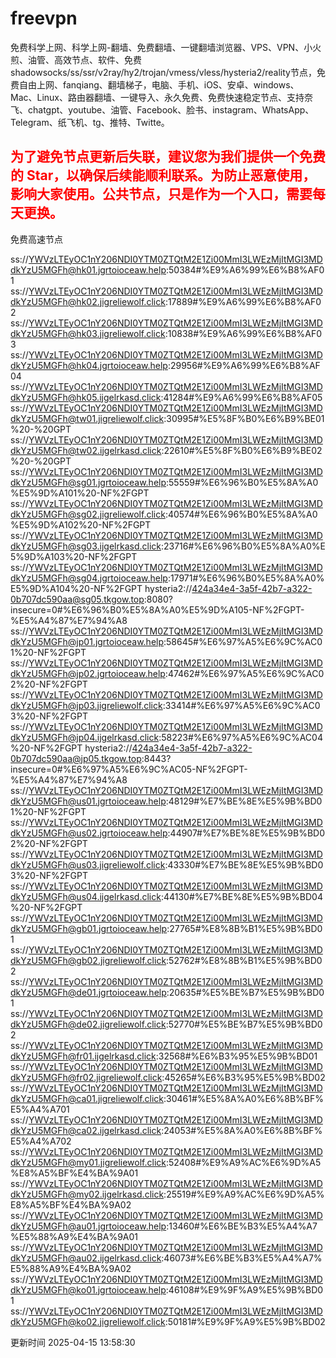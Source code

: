 # freevpn

免费科学上网、科学上网-翻墙、免费翻墙、一键翻墙浏览器、VPS、VPN、小火煎、油管、高效节点、软件、免费shadowsocks/ss/ssr/v2ray/hy2/trojan/vmess/vless/hysteria2/reality节点，免费自由上网、fanqiang、翻墙梯子，电脑、手机、iOS、安卓、windows、Mac、Linux、路由器翻墙、一键导入、永久免费、免费快速稳定节点、支持奈飞、chatgpt、youtube、油管、Facebook、脸书、instagram、WhatsApp、Telegram、纸飞机、tg、推特、Twitte。

## <font color="red">为了避免节点更新后失联，建议您为我们提供一个免费的 Star，以确保后续能顺利联系。为防止恶意使用，影响大家使用。公共节点，只是作为一个入口，需要每天更换。</font>

免费高速节点

ss://YWVzLTEyOC1nY206NDI0YTM0ZTQtM2E1Zi00MmI3LWEzMjItMGI3MDdkYzU5MGFh@hk01.jgrtoioceaw.help:50384#%E9%A6%99%E6%B8%AF01
ss://YWVzLTEyOC1nY206NDI0YTM0ZTQtM2E1Zi00MmI3LWEzMjItMGI3MDdkYzU5MGFh@hk02.jigreliewolf.click:17889#%E9%A6%99%E6%B8%AF02
ss://YWVzLTEyOC1nY206NDI0YTM0ZTQtM2E1Zi00MmI3LWEzMjItMGI3MDdkYzU5MGFh@hk03.jigreliewolf.click:10838#%E9%A6%99%E6%B8%AF03
ss://YWVzLTEyOC1nY206NDI0YTM0ZTQtM2E1Zi00MmI3LWEzMjItMGI3MDdkYzU5MGFh@hk04.jgrtoioceaw.help:29956#%E9%A6%99%E6%B8%AF04
ss://YWVzLTEyOC1nY206NDI0YTM0ZTQtM2E1Zi00MmI3LWEzMjItMGI3MDdkYzU5MGFh@hk05.ijgelrkasd.click:41284#%E9%A6%99%E6%B8%AF05
ss://YWVzLTEyOC1nY206NDI0YTM0ZTQtM2E1Zi00MmI3LWEzMjItMGI3MDdkYzU5MGFh@tw01.jigreliewolf.click:30995#%E5%8F%B0%E6%B9%BE01%20-%20GPT
ss://YWVzLTEyOC1nY206NDI0YTM0ZTQtM2E1Zi00MmI3LWEzMjItMGI3MDdkYzU5MGFh@tw02.ijgelrkasd.click:22610#%E5%8F%B0%E6%B9%BE02%20-%20GPT
ss://YWVzLTEyOC1nY206NDI0YTM0ZTQtM2E1Zi00MmI3LWEzMjItMGI3MDdkYzU5MGFh@sg01.jgrtoioceaw.help:55559#%E6%96%B0%E5%8A%A0%E5%9D%A101%20-NF%2FGPT
ss://YWVzLTEyOC1nY206NDI0YTM0ZTQtM2E1Zi00MmI3LWEzMjItMGI3MDdkYzU5MGFh@sg02.jigreliewolf.click:40574#%E6%96%B0%E5%8A%A0%E5%9D%A102%20-NF%2FGPT
ss://YWVzLTEyOC1nY206NDI0YTM0ZTQtM2E1Zi00MmI3LWEzMjItMGI3MDdkYzU5MGFh@sg03.ijgelrkasd.click:23716#%E6%96%B0%E5%8A%A0%E5%9D%A103%20-NF%2FGPT
ss://YWVzLTEyOC1nY206NDI0YTM0ZTQtM2E1Zi00MmI3LWEzMjItMGI3MDdkYzU5MGFh@sg04.jgrtoioceaw.help:17971#%E6%96%B0%E5%8A%A0%E5%9D%A104%20-NF%2FGPT
hysteria2://424a34e4-3a5f-42b7-a322-0b707dc590aa@sg05.tkgow.top:8080?insecure=0#%E6%96%B0%E5%8A%A0%E5%9D%A105-NF%2FGPT-%E5%A4%87%E7%94%A8
ss://YWVzLTEyOC1nY206NDI0YTM0ZTQtM2E1Zi00MmI3LWEzMjItMGI3MDdkYzU5MGFh@jp01.jgrtoioceaw.help:58645#%E6%97%A5%E6%9C%AC01%20-NF%2FGPT
ss://YWVzLTEyOC1nY206NDI0YTM0ZTQtM2E1Zi00MmI3LWEzMjItMGI3MDdkYzU5MGFh@jp02.jgrtoioceaw.help:47462#%E6%97%A5%E6%9C%AC02%20-NF%2FGPT
ss://YWVzLTEyOC1nY206NDI0YTM0ZTQtM2E1Zi00MmI3LWEzMjItMGI3MDdkYzU5MGFh@jp03.jigreliewolf.click:33414#%E6%97%A5%E6%9C%AC03%20-NF%2FGPT
ss://YWVzLTEyOC1nY206NDI0YTM0ZTQtM2E1Zi00MmI3LWEzMjItMGI3MDdkYzU5MGFh@jp04.ijgelrkasd.click:58223#%E6%97%A5%E6%9C%AC04%20-NF%2FGPT
hysteria2://424a34e4-3a5f-42b7-a322-0b707dc590aa@jp05.tkgow.top:8443?insecure=0#%E6%97%A5%E6%9C%AC05-NF%2FGPT-%E5%A4%87%E7%94%A8
ss://YWVzLTEyOC1nY206NDI0YTM0ZTQtM2E1Zi00MmI3LWEzMjItMGI3MDdkYzU5MGFh@us01.jgrtoioceaw.help:48129#%E7%BE%8E%E5%9B%BD01%20-NF%2FGPT
ss://YWVzLTEyOC1nY206NDI0YTM0ZTQtM2E1Zi00MmI3LWEzMjItMGI3MDdkYzU5MGFh@us02.jgrtoioceaw.help:44907#%E7%BE%8E%E5%9B%BD02%20-NF%2FGPT
ss://YWVzLTEyOC1nY206NDI0YTM0ZTQtM2E1Zi00MmI3LWEzMjItMGI3MDdkYzU5MGFh@us03.jigreliewolf.click:43330#%E7%BE%8E%E5%9B%BD03%20-NF%2FGPT
ss://YWVzLTEyOC1nY206NDI0YTM0ZTQtM2E1Zi00MmI3LWEzMjItMGI3MDdkYzU5MGFh@us04.ijgelrkasd.click:44130#%E7%BE%8E%E5%9B%BD04%20-NF%2FGPT
ss://YWVzLTEyOC1nY206NDI0YTM0ZTQtM2E1Zi00MmI3LWEzMjItMGI3MDdkYzU5MGFh@gb01.jgrtoioceaw.help:27765#%E8%8B%B1%E5%9B%BD01
ss://YWVzLTEyOC1nY206NDI0YTM0ZTQtM2E1Zi00MmI3LWEzMjItMGI3MDdkYzU5MGFh@gb02.jigreliewolf.click:52762#%E8%8B%B1%E5%9B%BD02
ss://YWVzLTEyOC1nY206NDI0YTM0ZTQtM2E1Zi00MmI3LWEzMjItMGI3MDdkYzU5MGFh@de01.jgrtoioceaw.help:20635#%E5%BE%B7%E5%9B%BD01
ss://YWVzLTEyOC1nY206NDI0YTM0ZTQtM2E1Zi00MmI3LWEzMjItMGI3MDdkYzU5MGFh@de02.jigreliewolf.click:52770#%E5%BE%B7%E5%9B%BD02
ss://YWVzLTEyOC1nY206NDI0YTM0ZTQtM2E1Zi00MmI3LWEzMjItMGI3MDdkYzU5MGFh@fr01.ijgelrkasd.click:32568#%E6%B3%95%E5%9B%BD01
ss://YWVzLTEyOC1nY206NDI0YTM0ZTQtM2E1Zi00MmI3LWEzMjItMGI3MDdkYzU5MGFh@fr02.jigreliewolf.click:45265#%E6%B3%95%E5%9B%BD02
ss://YWVzLTEyOC1nY206NDI0YTM0ZTQtM2E1Zi00MmI3LWEzMjItMGI3MDdkYzU5MGFh@ca01.jigreliewolf.click:30461#%E5%8A%A0%E6%8B%BF%E5%A4%A701
ss://YWVzLTEyOC1nY206NDI0YTM0ZTQtM2E1Zi00MmI3LWEzMjItMGI3MDdkYzU5MGFh@ca02.ijgelrkasd.click:24053#%E5%8A%A0%E6%8B%BF%E5%A4%A702
ss://YWVzLTEyOC1nY206NDI0YTM0ZTQtM2E1Zi00MmI3LWEzMjItMGI3MDdkYzU5MGFh@my01.jigreliewolf.click:52408#%E9%A9%AC%E6%9D%A5%E8%A5%BF%E4%BA%9A01
ss://YWVzLTEyOC1nY206NDI0YTM0ZTQtM2E1Zi00MmI3LWEzMjItMGI3MDdkYzU5MGFh@my02.ijgelrkasd.click:25519#%E9%A9%AC%E6%9D%A5%E8%A5%BF%E4%BA%9A02
ss://YWVzLTEyOC1nY206NDI0YTM0ZTQtM2E1Zi00MmI3LWEzMjItMGI3MDdkYzU5MGFh@au01.jgrtoioceaw.help:13460#%E6%BE%B3%E5%A4%A7%E5%88%A9%E4%BA%9A01
ss://YWVzLTEyOC1nY206NDI0YTM0ZTQtM2E1Zi00MmI3LWEzMjItMGI3MDdkYzU5MGFh@au02.ijgelrkasd.click:46073#%E6%BE%B3%E5%A4%A7%E5%88%A9%E4%BA%9A02
ss://YWVzLTEyOC1nY206NDI0YTM0ZTQtM2E1Zi00MmI3LWEzMjItMGI3MDdkYzU5MGFh@ko01.jgrtoioceaw.help:46108#%E9%9F%A9%E5%9B%BD01
ss://YWVzLTEyOC1nY206NDI0YTM0ZTQtM2E1Zi00MmI3LWEzMjItMGI3MDdkYzU5MGFh@ko02.jigreliewolf.click:50181#%E9%9F%A9%E5%9B%BD02


更新时间 2025-04-15 13:58:30